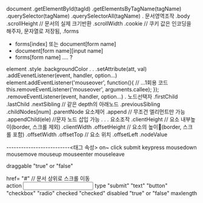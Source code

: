 document
.getElementById(tagId)
.getElementsByTagName(tagName)
.querySelector(tagName)
.querySelectorAll(tagName)
.
문서영역조작
.body
.scrollHeight // 문서의 실제 크기반환
.scrollWidth
.cookie // 쿠키 값은 인코딩을 해주자, 문자열로 저장됨,
.forms

- forms[index] 또는 document[form name]
- document[form name][input name]
- forms[form name] .... ?

element
.style
.backgroundColor
.
.
.setAttribute(att, val)
.addEvenetListener(event, handler, option...)
element.addEventListener('mouseover', function(){
// ...1회용 코드
this.removeEventListener('mouseover', arguments.callee);
});
.removeEventListener(event, handler, option...)
.
노드선택자
.firstChild
.lastChild
.nextSibling // 같은 depth의 아래노드
.previousSibling
.childNodes[num]
.parentNode
요소제어
.append // 무조건 엘리먼트만 가능
.appendChild(ele) //문자 노드 삽입 가능
.
.
.
요소조작
.clientHeight // 요소 내부높이(border, 스크롤 제외)
.clientWidth
.offsetHeight // 요소의 높이(border, 스크롤 포함)
.offsetWidth
.offsetTop // 요소 위치
.offsetLeft
.nodeValue

--------------------------<태그 속성>
on~
click
submit
keypress
mousedown
mousemove
mouseup
mouseenter
mouseleave

draggable
"true" or "false"

<a>
    href=
        "#"     // 문서 상위로 스크롤 이동

<form>
    action

<input>
    type
        "submit"
        "text"
        "button"
        "checkbox"
        "radio"
    checked
        "checked"
    disabled
        "true" or "false"
    maxlength
